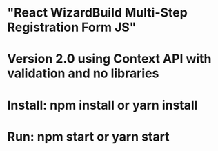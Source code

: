 # "React WizardBuild Multi-Step Registration Form JS"
# Version 2.0 using Context API with validation and no libraries
# Install: npm install or yarn install
# Run: npm start or yarn start
